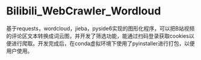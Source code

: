 # Bilibili_WebCrawler_Wordloud
基于requests，wordcloud，jieba，pyside6实现的图形化程序，可以把B站视频的评论区文本转换成词云图，并开发了筛选功能，能通过扫码登录获取cookies以便进行爬取。开发完成后，在conda虚拟环境下使用了pyinstaller进行打包，以便用户使用。
